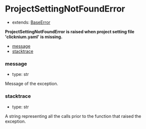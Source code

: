 # ProjectSettingNotFoundError

- extends: [BaseError](./baseerror.md)

**ProjectSettingNotFoundError is raised when project setting file 'clicknium.yaml' is missing.**

- [message](#message)
- [stacktrace](#stacktrace)


### message
- type: str

Message of the exception.


### stacktrace
- type: str

A string representing all the calls prior to the function that raised the exception.